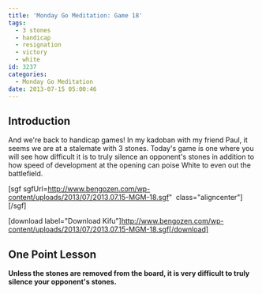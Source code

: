 ```yaml
---
title: 'Monday Go Meditation: Game 18'
tags:
  - 3 stones
  - handicap
  - resignation
  - victory
  - white
id: 3237
categories:
  - Monday Go Meditation
date: 2013-07-15 05:00:46
---
```


## Introduction

And we're back to handicap games! In my kadoban with my friend Paul, it seems we are at a stalemate with 3 stones. Today's game is one where you will see how difficult it is to truly silence an opponent's stones in addition to how speed of development at the opening can poise White to even out the battlefield.

[sgf sgfUrl=http://www.bengozen.com/wp-content/uploads/2013/07/2013.07.15-MGM-18.sgf"  class="aligncenter"][/sgf]

[download label="Download Kifu"]http://www.bengozen.com/wp-content/uploads/2013/07/2013.07.15-MGM-18.sgf[/download]

## **One Point Lesson**

**Unless the stones are removed from the board, it is very difficult to truly silence your opponent's stones.**